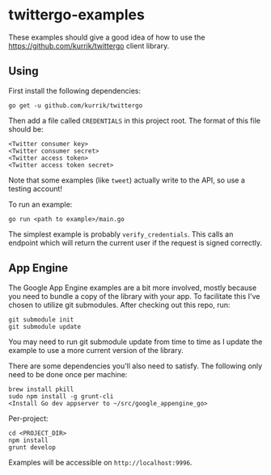 twittergo-examples
==================
These examples should give a good idea of how to use the
https://github.com/kurrik/twittergo client library.

Using
-----
First install the following dependencies:

    go get -u github.com/kurrik/twittergo

Then add a file called
`CREDENTIALS` in this project root.  The format of this file should be:

    <Twitter consumer key>
    <Twitter consumer secret>
    <Twitter access token>
    <Twitter access token secret>

Note that some examples (like `tweet`) actually write to
the API, so use a testing account!

To run an example:

    go run <path to example>/main.go

The simplest example is probably `verify_credentials`.  This calls an
endpoint which will return the current user if the request is signed
correctly.

App Engine
----------
The Google App Engine examples are a bit more involved, mostly because
you need to bundle a copy of the library with your app.  To facilitate this
I've chosen to utilize git submodules.  After checking out this repo, run:

    git submodule init
    git submodule update

You may need to run git submodule update from time to time as I update the
example to use a more current version of the library.

There are some dependencies you'll also need to satisfy. The following only
need to be done once per machine:

    brew install pkill
    sudo npm install -g grunt-cli
    <Install Go dev appserver to ~/src/google_appengine_go>

Per-project:

    cd <PROJECT_DIR>
    npm install
    grunt develop

Examples will be accessible on `http://localhost:9996`.

